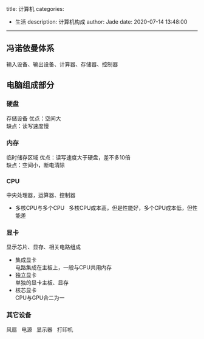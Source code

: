 title: 计算机
categories:
  - 生活
description: 计算机构成
author: Jade
date: 2020-07-14 13:48:00
---

## 冯诺依曼体系
输入设备、输出设备、计算器、存储器、控制器

## 电脑组成部分
### 硬盘
存储设备
优点：空间大  
缺点：读写速度慢  

### 内存
临时储存区域
优点：读写速度大于硬盘，差不多10倍  
缺点：空间小，断电清除  

### CPU
中央处理器，运算器、控制器
- 多核CPU与多个CPU  
多核CPU成本高，但是性能好，多个CPU成本低，但性能差

### 显卡
显示芯片、显存、相关电路组成
- 集成显卡  
电路集成在主板上，一般与CPU共用内存
- 独立显卡  
单独的显卡主板、显存
- 核芯显卡  
CPU与GPU合二为一

### 其它设备
风扇  
电源  
显示器  
打印机  

